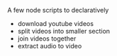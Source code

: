 A few node scripts to declaratively

- download youtube videos
- split videos into smaller section
- join videos together
- extract audio to video
